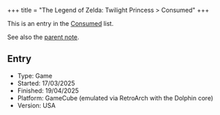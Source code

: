 +++
title = "The Legend of Zelda: Twilight Princess > Consumed"
+++

This is an entry in the [Consumed](@/notes/Consumption/Consumed.md) list.

See also the [parent note](@/notes/The_Legend_of_Zelda_Twilight_Princess/_index.md).

## Entry

- Type: Game
- Started: 17/03/2025
- Finished: 19/04/2025
- Platform: GameCube (emulated via RetroArch with the Dolphin core)
- Version: USA
